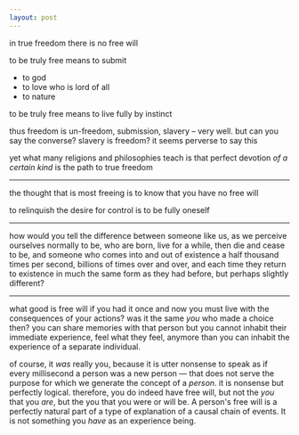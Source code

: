 ```yaml
---
layout: post
---
```


in true freedom there is no free will

to be truly free means to submit
  - to god
  - to love who is lord of all
  - to nature

to be truly free means to live fully by instinct

thus freedom is un-freedom, submission, slavery – very well. but can you say
the converse? slavery is freedom? it seems perverse to say this

yet what many religions and philosophies teach is that perfect devotion *of a 
certain kind* is the path to true freedom

---

the thought that is most freeing is to know that you have no free will

to relinquish the desire for control is to be fully oneself

---

how would you tell the difference between 
someone like us, as we perceive ourselves normally to be,
who are born, live for a while, then die and cease to be,
and someone who comes into and out of existence a half thousand times per second,
billions of times over and over,
and each time they return to existence in much the same form as they had before,
but perhaps slightly different?

---

what good is free will
if you had it once
and now you must live with the consequences of your actions?
was it the same *you* who made a choice then?
you can share memories with that person but you cannot inhabit their immediate
experience, feel what they feel, anymore than you can inhabit the experience of
a separate individual.

of course, it *was* really you, because it is utter nonsense to speak as if 
every millisecond a person was a new person — that does not serve the purpose
for which we generate the concept of a *person*. it is nonsense but perfectly 
logical. therefore, you do indeed have free will, but not the *you* that you
*are*, but the you that you were or will be. A person's free will is a perfectly
natural part of a type of explanation of a causal chain of events. It is not
something you *have* as an experience being.